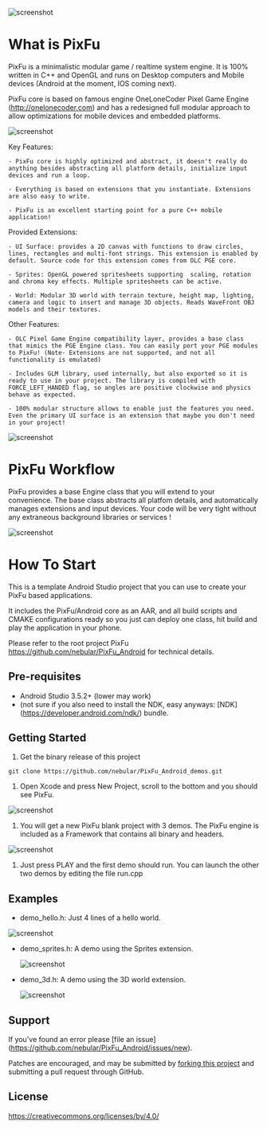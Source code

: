 ![screenshot](doc/np3.png)

What is PixFu
=============

PixFu is a minimalistic modular game / realtime system engine. It is 100% written in C++ and OpenGL and runs on Desktop computers and Mobile devices (Android at the moment, IOS coming next).

PixFu core is based on famous engine OneLoneCoder Pixel Game Engine (http://onelonecoder.com) and has a redesigned full modular approach to allow optimizations for mobile devices and embedded platforms.

![screenshot](doc/page2.png)

 Key Features:
 
    - PixFu core is highly optimized and abstract, it doesn't really do anything besides abstracting all platform details, initialize input devices and run a loop.
    
    - Everything is based on extensions that you instantiate. Extensions are also easy to write. 
    
    - PixFu is an excellent starting point for a pure C++ mobile application!
    

 Provided Extensions:

    - UI Surface: provides a 2D canvas with functions to draw circles, lines, rectangles and multi-font strings. This extension is enabled by default. Source code for this extension comes from OLC PGE core. 
    
    - Sprites: OpenGL powered spritesheets supporting  scaling, rotation and chroma key effects. Multiple spritesheets can be active.

    - World: Modular 3D world with terrain texture, height map, lighting, camera and logic to insert and manage 3D objects. Reads WaveFront OBJ models and their textures.
    

Other Features:

    - OLC Pixel Game Engine compatibility layer, provides a base class that mimics the PGE Engine class. You can easily port your PGE modules to PixFu! (Note- Extensions are not supported, and not all functionality is emulated)

    - Includes GLM library, used internally, but also exported so it is ready to use in your project. The library is compiled with FORCE_LEFT_HANDED flag, so angles are positive clockwise and physics behave as expected.
    
    - 100% modular structure allows to enable just the features you need. Even the primary UI surface is an extension that maybe you don't need in your project!


![screenshot](doc/page1.png)

PixFu Workflow
=============

PixFu provides a base Engine class that you will extend to your convenience. The base class abstracts all platfom details, and automatically manages extensions and input devices. 
Your code will be very tight without any extraneous background libraries or services !

![screenshot](doc/page3.png)


How To Start
=============

This is a template Android Studio project that you can use to create your PixFu based applications.

It includes the PixFu/Android core as an AAR, and all build scripts and CMAKE configurations ready so you just can deploy one class, hit build and play the application in your phone.

Please refer to the root project PixFu https://github.com/nebular/PixFu_Android for technical details.

Pre-requisites
--------------

- Android Studio 3.5.2+ (lower may work)
- (not sure if you also need to install the NDK, easy anyways:  [NDK] (https://developer.android.com/ndk/) bundle.

Getting Started
---------------
1. Get the binary release of this project
 
`git clone https://github.com/nebular/PixFu_Android_demos.git
`
1. Open Xcode and press New Project, scroll to the bottom and you should see PixFu.

![screenshot](doc/np1.png)

1. You will get a new PixFu blank project with 3 demos. The PixFu engine is included as a Framework that contains all binary and headers.

![screenshot](doc/np2.png)

1. Just press PLAY and the first demo should run. You can launch the other two demos by editing the file run.cpp


Examples
--------------------------------------

- demo_hello.h: Just 4 lines of a hello world.

![screenshot](doc/np3.png)
 
- demo_sprites.h: A demo using the Sprites extension.

  ![screenshot](doc/np4.png)

    
- demo_3d.h: A demo using the 3D world extension.

  ![screenshot](doc/np5.png)


Support
-------
If you've found an error please [file an issue] (https://github.com/nebular/PixFu_Android/issues/new).

Patches are encouraged, and may be submitted by [forking this project](https://github.com/nebular/PixFu_Android/fork) and submitting a pull request through GitHub.

License
-------

https://creativecommons.org/licenses/by/4.0/
